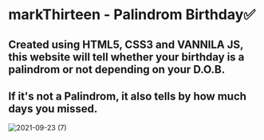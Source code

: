 # markThirteen - Palindrom Birthday✅
## Created using HTML5, CSS3 and VANNILA JS, this website will tell whether your birthday is a palindrom or not depending on your D.O.B.
## If it's not a Palindrom, it also tells by how much days you missed.

![2021-09-23 (7)](https://user-images.githubusercontent.com/59800818/134500604-a28c68c9-581e-4fe4-8453-de6530a31490.png)
